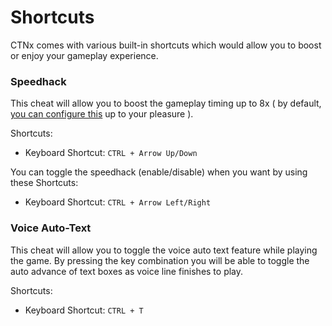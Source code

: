 # Shortcuts

CTNx comes with various built-in shortcuts which would allow you to boost or enjoy your gameplay experience.

### Speedhack

This cheat will allow you to boost the gameplay timing up to 8x ( by default, [you can configure this](<(https://github.com/julianxhokaxhiu/CTNx/blob/master/misc/CTNx.toml#L200)>) up to your pleasure ).

Shortcuts:

- Keyboard Shortcut: `CTRL + Arrow Up/Down`

You can toggle the speedhack (enable/disable) when you want by using these Shortcuts:

- Keyboard Shortcut: `CTRL + Arrow Left/Right`

### Voice Auto-Text

This cheat will allow you to toggle the voice auto text feature while playing the game. By pressing the key combination you will be able to toggle the auto advance of text boxes as voice line finishes to play.

Shortcuts:

- Keyboard Shortcut: `CTRL + T`
